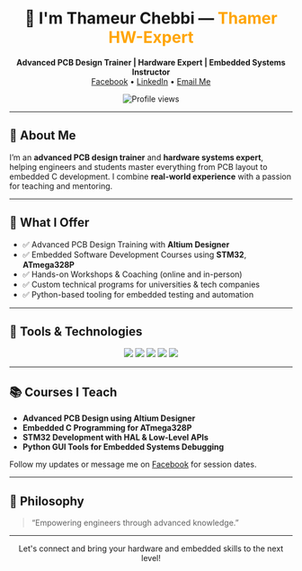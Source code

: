 <h1 align="center">👋 I'm Thameur Chebbi — <span style="color:#FFA500;">Thamer HW-Expert</span></h1>

<p align="center">
  <strong>Advanced PCB Design Trainer | Hardware Expert | Embedded Systems Instructor</strong><br>
  <a href="https://www.facebook.com/share/1HedRLSjV4/">Facebook</a> • 
  <a href="https://www.linkedin.com/in/thameur-chebbi-b9157b167">LinkedIn</a> • 
  <a href="mailto:Ct.formationelectronic@gmail.com">Email Me</a>
</p>

<p align="center">
  <img src="https://komarev.com/ghpvc/?username=ThamerHwExpert&style=flat-square&color=blue" alt="Profile views"/>
</p>

---

## 🚀 About Me

I’m an **advanced PCB design trainer** and **hardware systems expert**, helping engineers and students master everything from PCB layout to embedded C development. I combine **real-world experience** with a passion for teaching and mentoring.

---

## 🎯 What I Offer

- ✅ Advanced PCB Design Training with **Altium Designer**
- ✅ Embedded Software Development Courses using **STM32**, **ATmega328P**
- ✅ Hands-on Workshops & Coaching (online and in-person)
- ✅ Custom technical programs for universities & tech companies
- ✅ Python-based tooling for embedded testing and automation

---

## 🧰 Tools & Technologies

<p align="center">
  <img src="https://img.shields.io/badge/C-00599C?style=for-the-badge&logo=c&logoColor=white"/>
  <img src="https://img.shields.io/badge/STM32-03234B?style=for-the-badge&logo=stmicroelectronics&logoColor=white"/>
  <img src="https://img.shields.io/badge/Altium-FF6C37?style=for-the-badge&logo=altiumdesigner&logoColor=white"/>
  <img src="https://img.shields.io/badge/Python-3776AB?style=for-the-badge&logo=python&logoColor=white"/>
  <img src="https://img.shields.io/badge/Git-F05032?style=for-the-badge&logo=git&logoColor=white"/>
</p>

---

## 📚 Courses I Teach

- **Advanced PCB Design using Altium Designer**
- **Embedded C Programming for ATmega328P**
- **STM32 Development with HAL & Low-Level APIs**
- **Python GUI Tools for Embedded Systems Debugging**

Follow my updates or message me on [Facebook](https://www.facebook.com/share/1HedRLSjV4/) for session dates.

---

## 💬 Philosophy

> “Empowering engineers through advanced knowledge.”

---

<p align="center">
  Let's connect and bring your hardware and embedded skills to the next level!
</p>
